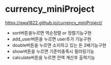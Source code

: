 # currency_miniProject


https://qwa1822.github.io/currency_miniProject/

-  sort버튼을누르면 역순정렬 or 정렬기능구현
-  add_user버튼을 누르면 user추가 기능구현
-  double버튼을 누르면 소지하고 있는 돈 2배기능구현
-  show버튼을 누르면 기준미충족시 필러링기능
-  calculate버튼을 누르면 전액 계산후 출력기능
